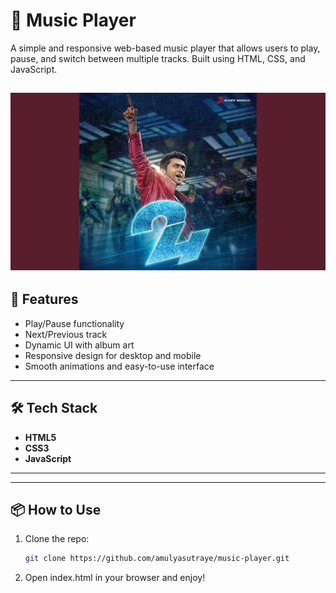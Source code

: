 # 🎵 Music Player

A simple and responsive web-based music player that allows users to play, pause, and switch between multiple tracks. Built using HTML, CSS, and JavaScript.

![Music Player Screenshot](./img/4.jpg) 
---

## 🚀 Features

- Play/Pause functionality
- Next/Previous track
- Dynamic UI with album art
- Responsive design for desktop and mobile
- Smooth animations and easy-to-use interface

---

## 🛠️ Tech Stack

- **HTML5**
- **CSS3**
- **JavaScript**

---

---

## 📦 How to Use

1. Clone the repo:
   ```bash
   git clone https://github.com/amulyasutraye/music-player.git
2. Open index.html in your browser and enjoy!
